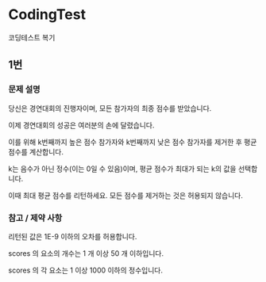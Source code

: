 # CodingTest
코딩테스트 복기

## 1번

### 문제 설명

당신은 경연대회의 진행자이며, 모든 참가자의 최종 점수를 받았습니다.

이제 경연대회의 성공은 여러분의 손에 달렸습니다.

이를 위해 k번째까지 높은 점수 참가자와 k번째까지 낮은 점수 참가자를 제거한 후 평균 점수를 계산합니다.

k는 음수가 아닌 정수(이는 0일 수 있음)이며, 평균 점수가 최대가 되는 k의 값을 선택합니다.

이때 최대 평균 점수를 리턴하세요. 모든 점수를 제거하는 것은 허용되지 않습니다.

### 참고 / 제약 사항
리턴된 값은 1E-9 이하의 오차를 허용합니다.

scores 의 요소의 개수는 1 개 이상 50 개 이하입니다.

scores 의 각 요소는 1 이상 1000 이하의 정수입니다.
